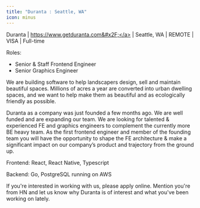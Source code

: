 ```yaml
---
title: "Duranta : Seattle, WA"
icon: minus
---
```

Duranta | <a href="https:&#x2F;&#x2F;www.getduranta.com&#x2F;" rel="nofollow">https:&#x2F;&#x2F;www.getduranta.com&#x2F;</a> | Seattle, WA | REMOTE | VISA | Full-time

Roles:
- Senior &amp; Staff Frontend Engineer
- Senior Graphics Engineer

We are building software to help landscapers design, sell and maintain beautiful spaces. Millions of acres a year are converted into urban dwelling spaces, and we want to help make them as beautiful and as ecologically friendly as possible.

Duranta as a company was just founded a few months ago. We are well funded and are expanding our team. We are looking for talented &amp; experienced FE and graphics engineers to complement the currently more BE heavy team. As the first frontend engineer and member of the founding team you will have the opportunity to shape the FE architecture &amp; make a significant impact on our company’s product and trajectory from the ground up.

Frontend: React, React Native, Typescript

Backend: Go, PostgreSQL running on AWS

If you&#x27;re interested in working with us, please apply online. Mention you&#x27;re from HN and let us know why Duranta is of interest and what you&#x27;ve been working on lately.
